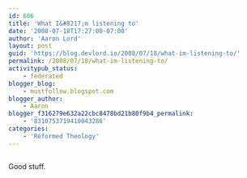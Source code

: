 ```yaml
---
id: 606
title: 'What I&#8217;m listening to'
date: '2008-07-18T17:27:00-07:00'
author: 'Aaron Lord'
layout: post
guid: 'https://blog.devlord.io/2008/07/18/what-im-listening-to/'
permalink: /2008/07/18/what-im-listening-to/
activitypub_status:
    - federated
blogger_blog:
    - mustfollow.blogspot.com
blogger_author:
    - Aaron
blogger_f316279e632a22cbc8478bd21b80f9b4_permalink:
    - '8310753719410043286'
categories:
    - 'Reformed Theology'
---
```


<p class="mobile-photo"><a href="http://bp1.blogger.com/_OZWxOfjIgdA/SIDWFootl1I/AAAAAAAAADg/ZnQ0Qbha_VY/s1600-h/photo-766657.jpg"><img src="http://bp1.blogger.com/_OZWxOfjIgdA/SIDWFootl1I/AAAAAAAAADg/ZnQ0Qbha_VY/s320/photo-766657.jpg" border="0" alt="" /></a></p>Good stuff.